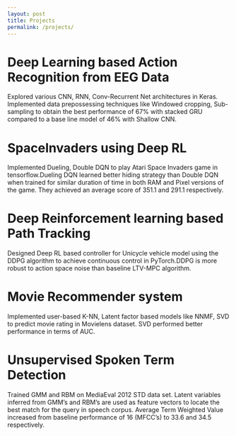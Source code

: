 ```yaml
---
layout: post
title: Projects
permalink: /projects/
---
```


# Deep Learning based Action Recognition from EEG Data
Explored various CNN, RNN, Conv-Recurrent Net architectures in Keras. Implemented data prepossessing techniques like Windowed cropping, Sub-sampling to obtain the best performance of 67% with stacked GRU compared to a base line model of 46% with Shallow CNN.

# SpaceInvaders using Deep RL
Implemented Dueling, Double DQN to play Atari Space Invaders game in tensorflow.Dueling DQN learned better hiding strategy than Double DQN when trained for similar duration of time in both RAM and Pixel versions of the game. They achieved an average score of 351.1 and 291.1 respectively.

# Deep Reinforcement learning based Path Tracking
Designed Deep RL based controller for Unicycle vehicle model using the DDPG algorithm to achieve continuous control in PyTorch.DDPG is more robust to action space noise than baseline LTV-MPC algorithm.

# Movie Recommender system
Implemented user-based K-NN, Latent factor based models like NNMF, SVD to predict movie rating in Movielens dataset. SVD performed better performance in terms of AUC.

# Unsupervised Spoken Term Detection
Trained GMM and RBM on MediaEval 2012 STD data set. Latent variables inferred from GMM’s and RBM’s are used as feature vectors to locate the best match for the query in speech corpus. Average Term Weighted Value increased from baseline performance of 16 (MFCC’s) to 33.6 and 34.5 respectively.
